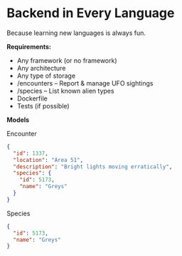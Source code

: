 # Backend in Every Language

Because learning new languages is always fun.

**Requirements:**

- Any framework (or no framework)
- Any architecture
- Any type of storage
- /encounters – Report & manage UFO sightings
- /species – List known alien types
- Dockerfile
- Tests (if possible)

**Models**

Encounter

```json
{
  "id": 1337,
  "location": "Area 51",
  "description": "Bright lights moving erratically",
  "species": {
    "id": 5173,
    "name": "Greys"
  }
}
```

Species

```json
{
  "id": 5173,
  "name": "Greys"
}
```
